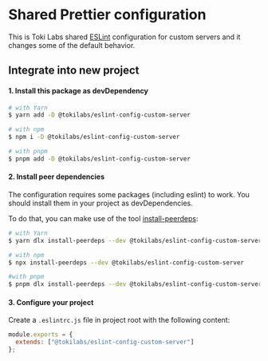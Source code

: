 # Shared Prettier configuration

This is Toki Labs shared [ESLint](https://eslint.org/) configuration for custom servers and it changes some of the default behavior.

## Integrate into new project

#### 1. Install this package as devDependency

```bash
# with Yarn
$ yarn add -D @tokilabs/eslint-config-custom-server

# with npm
$ npm i -D @tokilabs/eslint-config-custom-server

# with pnpm
$ pnpm add -D @tokilabs/eslint-config-custom-server
```

#### 2. Install peer dependencies

The configuration requires some packages (including eslint) to work.
You should install them in your project as devDependencies.

To do that, you can make use of the tool [install-peerdeps](https://github.com/nathanhleung/install-peerdeps):

```bash
# with Yarn
$ yarn dlx install-peerdeps --dev @tokilabs/eslint-config-custom-server

# with npm
$ npx install-peerdeps --dev @tokilabs/eslint-config-custom-server

#with pnpm
$ pnpm dlx install-peerdeps --dev @tokilabs/eslint-config-custom-server
```

#### 3. Configure your project

Create a `.eslintrc.js` file in project root with the following content:

```js
module.exports = {
  extends: ["@tokilabs/eslint-config-custom-server"]
};
```
